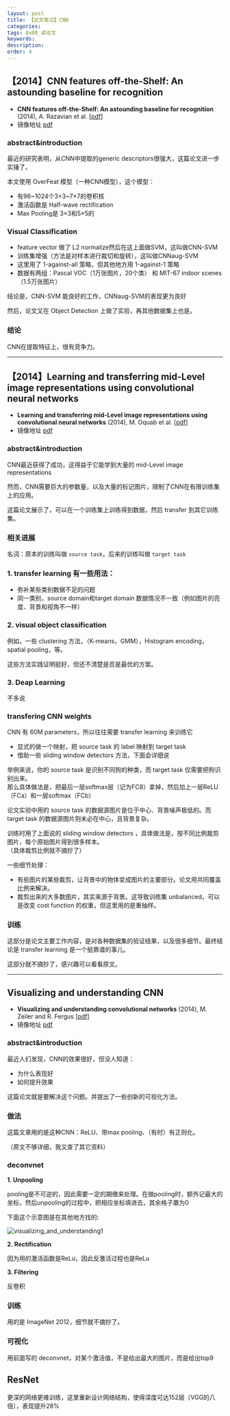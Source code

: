 ```yaml
---
layout: post
title: 【论文笔记】CNN
categories:
tags: 0x00_读论文
keywords:
description:
order: 4
---
```



## 【2014】CNN features off-the-Shelf: An astounding baseline for recognition

- **CNN features off-the-Shelf: An astounding baseline for recognition** (2014), A. Razavian et al. [[pdf]](http://www.cv-foundation.org//openaccess/content_cvpr_workshops_2014/W15/papers/Razavian_CNN_Features_Off-the-Shelf_2014_CVPR_paper.pdf)
- 镜像地址 [pdf](https://github.com/guofei9987/pictures_for_blog/tree/master/papers)

### abstract&introduction
最近的研究表明，从CNN中提取的generic descriptors很强大，这篇论文进一步实锤了。  

本文使用 OverFeat 模型（一种CNN模型），这个模型：
- 有96~1024个3×3~7×7的卷积核  
- 激活函数是 Half-wave rectification
- Max Pooling是 3×3和5×5的

### Visual Classification

- feature vector 做了 L2 normalize然后在这上面做SVM，这叫做CNN-SVM
- 训练集增强（方法是对样本进行裁切和旋转），这叫做CNNaug-SVM
- 这里用了 1-against-all 策略，但其他地方用 1-against-1 策略
- 数据有两组：Pascal VOC（1万张图片，20个类） 和 MIT-67 indoor scenes（1.5万张图片）


结论是，CNN-SVM 能良好的工作，CNNaug-SVM的表现更为良好

然后，论文又在 Object Detection 上做了实验，再其他数据集上也是。

### 结论
CNN在提取特征上，很有竞争力。


---------------------



## 【2014】Learning and transferring mid-Level image representations using convolutional neural networks

- **Learning and transferring mid-Level image representations using convolutional neural networks** (2014), M. Oquab et al. [[pdf]](http://www.cv-foundation.org/openaccess/content_cvpr_2014/papers/Oquab_Learning_and_Transferring_2014_CVPR_paper.pdf)
- 镜像地址 [pdf](https://github.com/guofei9987/pictures_for_blog/tree/master/papers)

### abstract&introduction
CNN最近获得了成功，这得益于它能学到大量的 mid-Level image representations  

然而，CNN需要巨大的参数量，以及大量的标记图片，限制了CNN在有限训练集上的应用。

这篇论文展示了，可以在一个训练集上训练得到数据，然后 transfer 到其它训练集。

### 相关进展
名词：原本的训练叫做 `source task`，后来的训练叫做 `target task`
### 1. transfer learning 有一些用法：
- 弥补某些类别数据不足的问题
- 同一类别，source domain和target domain 数据情况不一致（例如图片的亮度、背景和视角不一样）

### 2. visual object classification
例如，一些 clustering 方法，（K-means，GMM），Histogram encoding，spatial pooling，等。

这些方法实践证明挺好，但还不清楚是否是最优的方案。
### 3. Deap Learning
不多说

### transfering CNN weights
CNN 有 60M parameters，所以往往需要 transfer learning 来训练它

- 显式的做一个映射，把 source task 的 label 映射到 target task
- 借助一些 sliding window detectors 方法，下面会详细说


举例来说，你的 source task 是识别不同狗的种类，而 target task 仅需要把狗识别出来。  
那么具体做法是，把最后一层softmax层（记为FC8）拿掉，然后加上一层ReLU（FCa）和一层softmax（FCb）

论文实验中用的 source task 的数据源图片是位于中心、背景噪声极低的。而target task 的数据源图片则未必在中心，且背景复杂。

训练时用了上面说的 sliding window detectors ，具体做法是，按不同比例裁剪图片，每个原始图片得到很多样本。  
（具体裁剪比例就不摘抄了）  

一些细节处理：
- 有些图片的某些裁剪，让背景中的物体变成图片的主要部分。论文用共同覆盖比例来解决。
- 裁剪出来的大多数图片，其实来源于背景。这导致训练集 unbalanced，可以是改变 cost function 的权重，但这里用的是重抽样。

### 训练

这部分是论文主要工作内容，是对各种数据集的验证结果，以及很多细节。最终结论是 transfer learning 是一个挺靠谱的事儿。  

这部分就不摘抄了，感兴趣可以看看原文。



-------------------------------------


## Visualizing and understanding CNN

- **Visualizing and understanding convolutional networks** (2014), M. Zeiler and R. Fergus [[pdf]](http://arxiv.org/pdf/1311.2901)
- 镜像地址 [pdf](https://github.com/guofei9987/pictures_for_blog/tree/master/papers)

### abstract&introduction
最近人们发现，CNN的效果很好，但没人知道：
- 为什么表现好
- 如何提升效果

这篇论文就是要解决这个问题。并提出了一些创新的可视化方法。

### 做法
这篇文章用的是这种CNN：ReLU、带max pooling、（有时）有正则化。

（原文不够详细，我又查了其它资料）
### deconvnet

**1. Unpooling**

pooling是不可逆的，因此需要一定的期缴来处理。在做pooling时，额外记最大的坐标，然后unpooling的过程中，把相应坐标填进去，其余格子置为0

下面这个示意图是在其他地方找的:

![visualizing_and_understanding1](/pictures_for_blog/papers/Understanding_Generalization_Transfer/visualizing_and_understanding1.png)

**2. Rectification**

因为用的激活函数是ReLu，因此反激活过程也是ReLu

**3. Filtering**

反卷积




### 训练
用的是 ImageNet 2012，细节就不摘抄了。

### 可视化
用前面写的 deconvnet，对某个激活值，不是给出最大的图片，而是给出top9


## ResNet

更深的网络更难训练，这里重新设计网络结构，使得深度可达152层（VGG的八倍），表现提升28%
